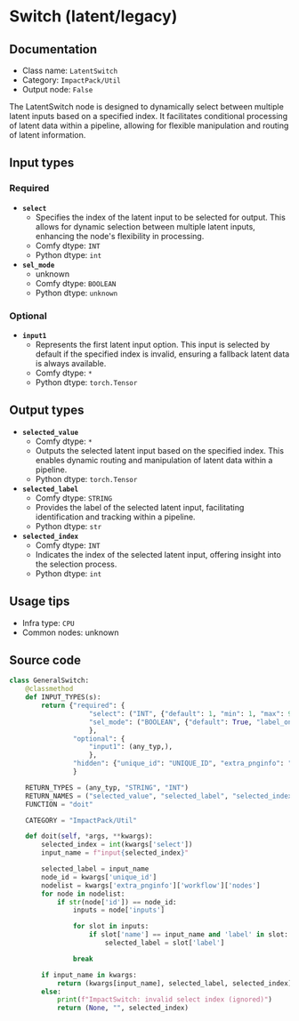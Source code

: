 # Switch (latent/legacy)
## Documentation
- Class name: `LatentSwitch`
- Category: `ImpactPack/Util`
- Output node: `False`

The LatentSwitch node is designed to dynamically select between multiple latent inputs based on a specified index. It facilitates conditional processing of latent data within a pipeline, allowing for flexible manipulation and routing of latent information.
## Input types
### Required
- **`select`**
    - Specifies the index of the latent input to be selected for output. This allows for dynamic selection between multiple latent inputs, enhancing the node's flexibility in processing.
    - Comfy dtype: `INT`
    - Python dtype: `int`
- **`sel_mode`**
    - unknown
    - Comfy dtype: `BOOLEAN`
    - Python dtype: `unknown`
### Optional
- **`input1`**
    - Represents the first latent input option. This input is selected by default if the specified index is invalid, ensuring a fallback latent data is always available.
    - Comfy dtype: `*`
    - Python dtype: `torch.Tensor`
## Output types
- **`selected_value`**
    - Comfy dtype: `*`
    - Outputs the selected latent input based on the specified index. This enables dynamic routing and manipulation of latent data within a pipeline.
    - Python dtype: `torch.Tensor`
- **`selected_label`**
    - Comfy dtype: `STRING`
    - Provides the label of the selected latent input, facilitating identification and tracking within a pipeline.
    - Python dtype: `str`
- **`selected_index`**
    - Comfy dtype: `INT`
    - Indicates the index of the selected latent input, offering insight into the selection process.
    - Python dtype: `int`
## Usage tips
- Infra type: `CPU`
- Common nodes: unknown


## Source code
```python
class GeneralSwitch:
    @classmethod
    def INPUT_TYPES(s):
        return {"required": {
                    "select": ("INT", {"default": 1, "min": 1, "max": 999999, "step": 1}),
                    "sel_mode": ("BOOLEAN", {"default": True, "label_on": "select_on_prompt", "label_off": "select_on_execution", "forceInput": False}),
                    },
                "optional": {
                    "input1": (any_typ,),
                    },
                "hidden": {"unique_id": "UNIQUE_ID", "extra_pnginfo": "EXTRA_PNGINFO"}
                }

    RETURN_TYPES = (any_typ, "STRING", "INT")
    RETURN_NAMES = ("selected_value", "selected_label", "selected_index")
    FUNCTION = "doit"

    CATEGORY = "ImpactPack/Util"

    def doit(self, *args, **kwargs):
        selected_index = int(kwargs['select'])
        input_name = f"input{selected_index}"

        selected_label = input_name
        node_id = kwargs['unique_id']
        nodelist = kwargs['extra_pnginfo']['workflow']['nodes']
        for node in nodelist:
            if str(node['id']) == node_id:
                inputs = node['inputs']

                for slot in inputs:
                    if slot['name'] == input_name and 'label' in slot:
                        selected_label = slot['label']

                break

        if input_name in kwargs:
            return (kwargs[input_name], selected_label, selected_index)
        else:
            print(f"ImpactSwitch: invalid select index (ignored)")
            return (None, "", selected_index)

```

